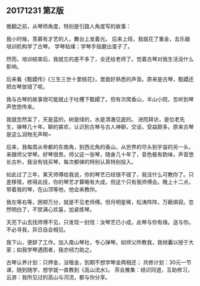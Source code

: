 ## 20171231 第Z版
推翻之前，从琴师角度，特别是引路人角度写的故事：

我小时候，羡慕有才艺的人，舞台上发着光。
后来上班，我就花了重金，去乐器培训机构学了古琴。
学琴枯燥；学琴手指磨出茧子了。

然而，培训结束后，我就忘的差不多了，全还给老师了。觉着古琴对我生活没什么影响。

后来看《甄嬛传》《三生三世十里桃花》，里面好熟悉的声音。原来是古琴，甄嬛还把古琴放错了呢。

我与古琴的故事很可能就止于吐槽下甄嬛了。但有次爬香山，半山小院，忽听到琴声悠悠传来。

我就忽然呆了，天是蓝的，树是绿的，水是清澈见底的。
进院拜访，是位老先生，弹琴几十年。聊的甚欢，认识到古琴与古人神聊，交谈，受益颇多。原来古琴是这么润物无声啊~

后来，我每周从帝都的东南角，到西北角的香山，从世界的尽头到宇宙的另一头，来跟师父学琴。好琴很贵。师父这一张琴，随身几十年了，音色极有韵味，声音悠长古朴。我没有钱买琴，每次都弹的特别认真特别投入。

如此过了三年，某天师傅给我说，你的琴艺已经很不错了，我没什么可教你了。只差移情，修得此技，你的琴艺才算略有大成，但这个只有我师傅会。晚上十二点，带着我的琴，在山顶等他，他会来教你。

我左等右等，困顿万分，就是不见老师傅。但月明星稀，松涛阵阵，万籁俱寂。忽然明白了，不禁满心欢喜，加紧练琴。

天亮下山去找师傅不见，只发现一封信：汝琴艺已小成，此琴与你有缘。送与你。
不必寻我，异日自会相见。


我下山，便辞了工作。加入南山琴社，专心弹琴。如师父所教我，我倾囊以授于大家；如我学琴遇困者，我亦倾力助之。

古琴认养计划：只押金，没租金，到期不想学琴金两相还；
共修计划：30元一节课，随到随学，想学就一直教到《高山流水》。
茶会雅集：结识同道，互助修习，
云游：我所见过的高山与河流，都与你分享。
